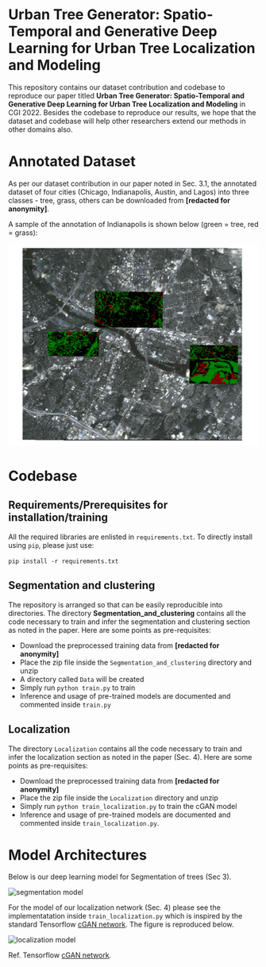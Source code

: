# Urban Tree Generator: Spatio-Temporal and Generative Deep Learning for Urban Tree Localization and Modeling 

This repository contains our dataset contribution and codebase to reproduce our paper titled **Urban Tree Generator: Spatio-Temporal and Generative Deep Learning for Urban Tree Localization and Modeling** in CGI 2022. Besides the codebase to reproduce our results, we hope that the dataset and codebase will help other researchers extend our methods in other domains also. 

# Annotated Dataset

As per our dataset contribution in our paper noted in Sec. 3.1, the annotated dataset of four cities (Chicago, Indianapolis, Austin, and Lagos) into three classes - tree, grass, others can be downloaded from **[redacted for anonymity]**.


A sample of the annotation of Indianapolis is shown below (green = tree, red = grass):

![annotation sample](Annotation_Sample.jpg "Annotation Sample over Indianapolis (green = tree, red = grass)")

# Codebase

## Requirements/Prerequisites for installation/training

All the required libraries are enlisted in ```requirements.txt```. To directly install using ```pip```, please just use:

```pip install -r requirements.txt```

## Segmentation and clustering

The repository is arranged so that can be easily reproducible into directories. The directory **Segmentation_and_clustering** contains all the code necessary to train and infer the segmentation and clustering section as noted in the paper. Here are some points as pre-requisites:


* Download the preprocessed training data from **[redacted for anonymity]**
* Place the zip file inside the ```Segmentation_and_clustering``` directory and unzip
* A directory called ```Data``` will be created
* Simply run ```python train.py``` to train
* Inference and usage of pre-trained models are documented and commented inside ```train.py```

## Localization

The directory ```Localization``` contains all the code necessary to train and infer the localization  section as noted in the paper (Sec. 4). Here are some points as pre-requisites:

* Download the preprocessed training data from **[redacted for anonymity]**
* Place the zip file inside the ```Localization``` directory and unzip
* Simply run ```python train_localization.py``` to train the cGAN model
* Inference and usage of pre-trained models are documented and commented inside ```train_localization.py```. 

# Model Architectures

Below is our deep learning model for Segmentation of trees (Sec 3).

![segmentation model](48d_Segmentation_Model.png "48-dimensional Modified Unet Segmentation Model for Segmentation.")

For the model of our localization network (Sec. 4) please see the implementatation inside ```train_localization.py``` which is inspired by the standard Tensorflow [cGAN network](https://www.tensorflow.org/tutorials/generative/pix2pix_files/output_dIbRPFzjmV85_0.png). The figure is reproduced below.

![localization model](cGAN_Model.png "Conditional GAN Model for  Localization.")

Ref. Tensorflow [cGAN network](https://www.tensorflow.org/tutorials/generative/pix2pix_files/output_dIbRPFzjmV85_0.png). 